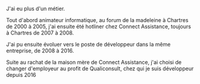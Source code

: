 J'ai eu plus d'un métier.

Tout d'abord animateur informatique, au forum de la madeleine à Chartres de 2000 à 2005, j'ai ensuite été hotliner chez Connect Assistance, toujours à Chartres de 2007 à 2008.

J'ai pu ensuite évoluer vers le poste de développeur dans la même entreprise, de 2008 à 2016.

Suite au rachat de la maison mère de Connect Assistance, j'ai choisi de changer d'employeur au profit de Qualiconsult, chez qui je suis développeur depuis 2016